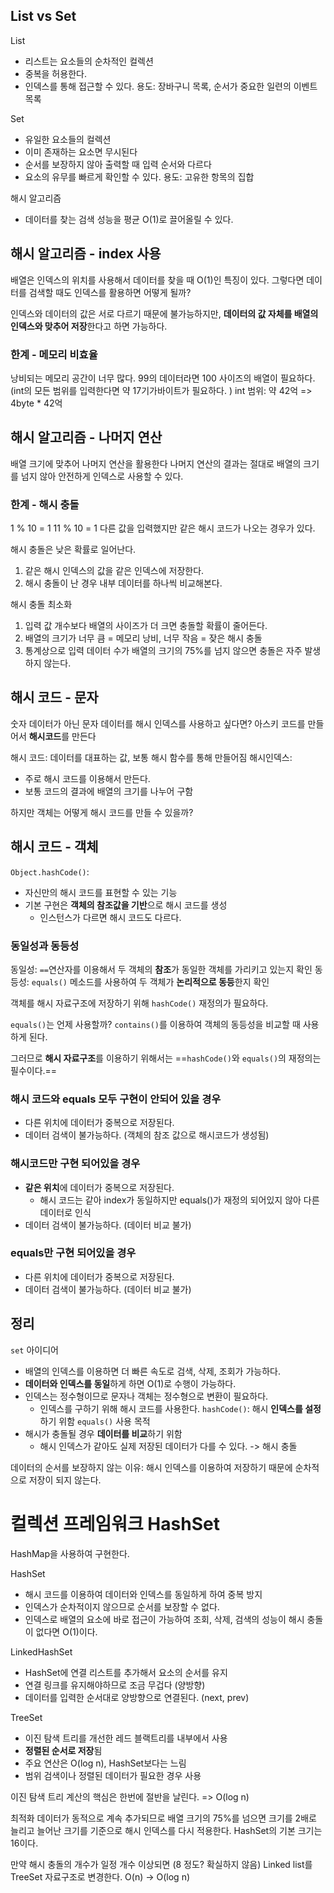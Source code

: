 ## List vs Set
List
* 리스트는 요소들의 순차적인 컬렉션
* 중복을 허용한다.
* 인덱스를 통해 접근할 수 있다.
용도: 장바구니 목록, 순서가 중요한 일련의 이벤트 목록

Set
* 유일한 요소들의 컬렉션
* 이미 존재하는 요소면 무시된다
* 순서를 보장하지 않아 출력할 때 입력 순서와 다르다
* 요소의 유무를 빠르게 확인할 수 있다.
용도: 고유한 항목의 집합

해시 알고리즘
* 데이터를 찾는 검색 성능을 평균 O(1)로 끌어올릴 수 있다.

## 해시 알고리즘 - index 사용
배열은 인덱스의 위치를 사용해서 데이터를 찾을 때 O(1)인 특징이 있다.
그렇다면 데이터를 검색할 때도 인덱스를 활용하면 어떻게 될까?

인덱스와 데이터의 값은 서로 다르기 때문에 불가능하지만,
**데이터의 값 자체를 배열의 인덱스와 맞추어 저장**한다고 하면 가능하다.

### 한계 - 메모리 비효율
낭비되는 메모리 공간이 너무 많다.
99의 데이터라면 100 사이즈의 배열이 필요하다. (int의 모든 범위를 입력한다면 약 17기가바이트가 필요하다. )
int 범위: 약 42억 => 4byte * 42억

## 해시 알고리즘 - 나머지 연산
배열 크기에 맞추어 나머지 연산을 활용한다
나머지 연산의 결과는 절대로 배열의 크기를 넘지 않아 안전하게 인덱스로 사용할 수 있다.

### 한계 - 해시 충돌
1 % 10 = 1
11 % 10 = 1
다른 값을 입력했지만 같은 해시 코드가 나오는 경우가 있다.

해시 충돌은 낮은 확률로 일어난다.
1. 같은 해시 인덱스의 값을 같은 인덱스에 저장한다.
2. 해시 충돌이 난 경우 내부 데이터를 하나씩 비교해본다.

해시 충돌 최소화
1. 입력 값 개수보다 배열의 사이즈가 더 크면 충돌할 확률이 줄어든다.
2. 배열의 크기가 너무 큼 = 메모리 낭비, 너무 작음 = 잦은 해시 충돌
3. 통계상으로 입력 데이터 수가 배열의 크기의 75%를 넘지 않으면 충돌은 자주 발생하지 않는다.

## 해시 코드 - 문자
숫자 데이터가 아닌 문자 데이터를 해시 인덱스를 사용하고 싶다면?
아스키 코드를 만들어서 **해시코드**를 만든다

해시 코드: 데이터를 대표하는 값, 보통 해시 함수를 통해 만들어짐
해시인덱스: 
* 주로 해시 코드를 이용해서 만든다.
* 보통 코드의 결과에 배열의 크기를 나누어 구함

하지만 객체는 어떻게 해시 코드를 만들 수 있을까?

## 해시 코드 - 객체
`Object.hashCode()`: 
* 자신만의 해시 코드를 표현할 수 있는 기능
* 기본 구현은 **객체의 참조값을 기반**으로 해시 코드를 생성
	* 인스턴스가 다르면 해시 코드도 다르다.

### 동일성과 동등성
동일성: `==`연산자를 이용해서 두 객체의 **참조**가 동일한 객체를 가리키고 있는지 확인
동등성: `equals()` 메소드를 사용하여 두 객체가 **논리적으로 동등**한지 확인

객체를 해시 자료구조에 저장하기 위해 `hashCode()` 재정의가 필요하다.

`equals()`는 언제 사용할까?
`contains()`를 이용하여 객체의 동등성을 비교할 때 사용하게 된다.

그러므로 **해시 자료구조**를 이용하기 위해서는 ==`hashCode()`와 `equals()`의 재정의는 필수이다.==
### 해시 코드와 equals 모두 구현이 안되어 있을 경우
* 다른 위치에 데이터가 중복으로 저장된다.
* 데이터 검색이 불가능하다. (객체의 참조 값으로 해시코드가 생성됨)
### 해시코드만 구현 되어있을 경우
* **같은 위치**에 데이터가 중복으로 저장된다.
	* 해시 코드는 같아 index가 동일하지만 equals()가 재정의 되어있지 않아 다른 데이터로 인식
* 데이터 검색이 불가능하다. (데이터 비교 불가)
### equals만 구현 되어있을 경우
* 다른 위치에 데이터가 중복으로 저장된다.
* 데이터 검색이 불가능하다. (데이터 비교 불가)
## 정리
`set` 아이디어 
* 배열의 인덱스를 이용하면 더 빠른 속도로 검색, 삭제, 조회가 가능하다.
* **데이터와 인덱스를 동일**하게 하면 O(1)로 수행이 가능하다.
* 인덱스는 정수형이므로 문자나 객체는 정수형으로 변환이 필요하다.
	* 인덱스를 구하기 위해 해시 코드를 사용한다.
`hashCode()`: 해시 **인덱스를 설정**하기 위함
`equals()` 사용 목적
* 해시가 충돌될 경우 **데이터를 비교**하기 위함
	* 해시 인덱스가 같아도 실제 저장된 데이터가 다를 수 있다. -> 해시 충돌


데이터의 순서를 보장하지 않는 이유:
해시 인덱스를 이용하여 저장하기 때문에 순차적으로 저장이 되지 않는다.

# 컬렉션 프레임워크 HashSet
HashMap을 사용하여 구현한다.

HashSet
* 해시 코드를 이용하여 데이터와 인덱스를 동일하게 하여 중복 방지
* 인덱스가 순차적이지 않으므로 순서를 보장할 수 없다.
* 인덱스로 배열의 요소에 바로 접근이 가능하여 조회, 삭제, 검색의 성능이 해시 충돌이 없다면 O(1)이다.

LinkedHashSet
* HashSet에 연결 리스트를 추가해서 요소의 순서를 유지
* 연결 링크를 유지해야하므로 조금 무겁다 (양방향)
* 데이터를 입력한 순서대로 양방향으로 연결된다. (next, prev)

TreeSet
* 이진 탐색 트리를 개선한 레드 블랙트리를 내부에서 사용
* **정렬된 순서로 저장**됨
* 주요 연산은 O(log n), HashSet보다는 느림
* 범위 검색이나 정렬된 데이터가 필요한 경우 사용

이진 탐색 트리 계산의 핵심은 한번에 절반을 날린다. => O(log n)

최적화
데이터가 동적으로 계속 추가되므로 배열 크기의 75%를 넘으면 크기를 2배로 늘리고 늘어난 크기를 기준으로 해시 인덱스를 다시 적용한다.
HashSet의 기본 크기는 16이다.

만약 해시 충돌의 개수가 일정 개수 이상되면 (8 정도? 확실하지 않음)
Linked list를 TreeSet 자료구조로 변경한다. O(n) -> O(log n)